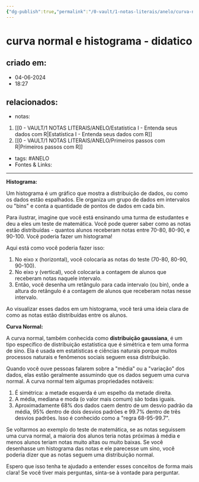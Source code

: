 ```yaml
---
{"dg-publish":true,"permalink":"/0-vault/1-notas-literais/anelo/curva-normal-e-histograma-didatico/","tags":["ANELO"],"dgHomeLink":true,"dgShowLocalGraph":true,"dgShowFileTree":true,"dgEnableSearch":true,"noteIcon":""}
---
```


# curva normal e histograma - didatico

## criado em: 
- 04-06-2024
- 18:27
## relacionados:
- notas:
1. [[0 - VAULT/1 NOTAS LITERAIS/ANELO/Estatística I - Entenda seus dados com R\|Estatística I - Entenda seus dados com R]]
2. [[0 - VAULT/1 NOTAS LITERAIS/ANELO/Primeiros passos com R\|Primeiros passos com R]]
- tags: #ANELO
- Fontes & Links: 
---

**Histograma:**

Um histograma é um gráfico que mostra a distribuição de dados, ou como os dados estão espalhados. Ele organiza um grupo de dados em intervalos ou "bins" e conta a quantidade de pontos de dados em cada bin.

Para ilustrar, imagine que você está ensinando uma turma de estudantes e deu a eles um teste de matemática. Você pode querer saber como as notas estão distribuídas - quantos alunos receberam notas entre 70-80, 80-90, e 90-100. Você poderia fazer um histograma!

Aqui está como você poderia fazer isso:

1. No eixo x (horizontal), você colocaria as notas do teste (70-80, 80-90, 90-100).
2. No eixo y (vertical), você colocaria a contagem de alunos que receberam notas naquele intervalo.
3. Então, você desenha um retângulo para cada intervalo (ou bin), onde a altura do retângulo é a contagem de alunos que receberam notas nesse intervalo.

Ao visualizar esses dados em um histograma, você terá uma ideia clara de como as notas estão distribuídas entre os alunos.

**Curva Normal:**

A curva normal, também conhecida como **distribuição gaussiana**, é um tipo específico de distribuição estatística que é simétrica e tem uma forma de sino. Ela é usada em estatísticas e ciências naturais porque muitos processos naturais e fenômenos sociais seguem essa distribuição.

Quando você ouve pessoas falarem sobre a "média" ou a "variação" dos dados, elas estão geralmente assumindo que os dados seguem uma curva normal. A curva normal tem algumas propriedades notáveis:

1. É simétrica: a metade esquerda é um espelho da metade direita.
2. A média, mediana e moda (o valor mais comum) são todas iguais.
3. Aproximadamente 68% dos dados caem dentro de um desvio padrão da média, 95% dentro de dois desvios padrões e 99.7% dentro de três desvios padrões. Isso é conhecido como a "regra 68-95-99.7".

Se voltarmos ao exemplo do teste de matemática, se as notas seguissem uma curva normal, a maioria dos alunos teria notas próximas à média e menos alunos teriam notas muito altas ou muito baixas. Se você desenhasse um histograma das notas e ele parecesse um sino, você poderia dizer que as notas seguem uma distribuição normal.

Espero que isso tenha te ajudado a entender esses conceitos de forma mais clara! Se você tiver mais perguntas, sinta-se à vontade para perguntar.